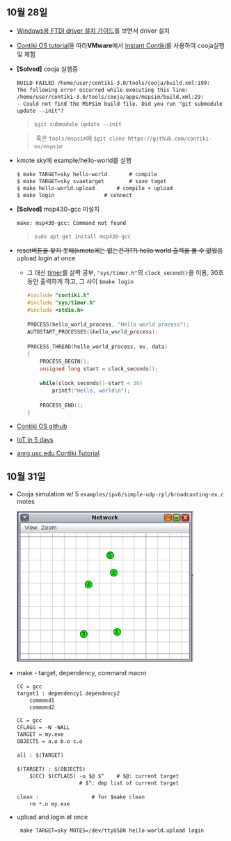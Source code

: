 10월 28일
---
* [Windows용 FTDI driver 설치 가이드](https://github.com/goofcode/UR/blob/master/data/FTDI%20Drivers%20Installation%20Guide%20for%20Windows%2010.pdf)를 보면서 driver 설치

* [Contiki OS tutorial](http://www.contiki-os.org/start.html#next)을 따라**VMware**에서 [instant Contiki](https://sourceforge.net/projects/contiki/files/Instant%20Contiki/)를 사용하여 cooja실행 및 체험

* **[Solved]** cooja 실행중 
	```
	BUILD FAILED /home/user/contiki-3.0/tools/cooja/build.xml:199: 
	The following error occurred while executing this line:
	/home/user/contiki-3.0/tools/cooja/apps/mspsim/build.xml:29: 
	- Could not find the MSPSim build file. Did you run "git submodule update --init"?
	```
	> `$git submodule update --init`
	
	>  혹은 `tools/mspsim`에 `$git clone https://github.com/contiki-os/mspsim`


* kmote sky에 example/hello-world를 실행
	```
	$ make TARGET=sky hello-world		# compile
	$ make TARGET=sky svaetarget		# save taget
	$ make hello-world.upload		# compile + upload
	$ make login				# connect
	```

* **[Solved]** msp430-gcc 미설치
	```
	make: msp430-gcc: Command not found
	```
	> `sudo apt-get install msp430-gcc`
	
* ~~reset버튼을 찾지 못해(kmote에는 없는건가??) hello world 출력을 볼 수 없었음~~ upload login at once
	- 그 대신 [timer](https://github.com/contiki-os/contiki/wiki/Timers)를 살짝 공부, `"sys/timer.h"`의 `clock_second()`을 이용, 30초 동안 출력하게 하고, 그 사이 `$make login`
	
		```c
		#include "contiki.h"
		#include "sys/timer.h"
		#include <stdio.h> 
		
		PROCESS(hello_world_process, "Hello world process");
		AUTOSTART_PROCESSES(&hello_world_process);
		
		PROCESS_THREAD(hello_world_process, ev, data)
		{
			PROCESS_BEGIN();
			unsigned long start = clock_seconds();

			while(clock_seconds()-start < 30)
				printf("Hello, world\n");

			PROCESS_END();
		}
		```

* [Contiki OS github](https://github.com/contiki-os/contiki)
* [IoT in 5 days](https://github.com/alignan/IPv6-WSN-book)
* [anrg.usc.edu Contiki Tutorial](http://anrg.usc.edu/contiki/index.php/Contiki_tutorials)

10월 31일
---
* Cooja simulation w/ 5 `examples/ipv6/simple-udp-rpl/broadcasting-ex.c` motes

	![](https://raw.githubusercontent.com/goofcode/UR/master/imgs/cooja_sim1.PNG)

* make - target, dependency, command macro

	```
	CC = gcc
	target1 : dependency1 dependency2
		command1
		command2
	```
	```
	CC = gcc
	CFLAGS = -W -WALL
	TARGET = my.exe
	OBJECTS = a.o b.o c.o
	
	all : $(TARGET)
	
	$(TARGET) : $(OBJECTS) 
		$(CC) $(CFLAGS) -o $@ $^	# $@: current target
						# $^: dep list of current target
									
	clean : 				# for $make clean
		rm *.o my.exe	
	```
	
* upload and login at once

	```
	 make TARGET=sky MOTES=/dev/ttyUSB0 hello-world.upload login
	```
